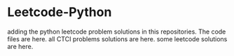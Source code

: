 # Leetcode-Python
adding the python leetcode problem solutions in this repositories. 
The code files are here.
all CTCI problems solutions are here.
some leetcode solutions are here.



















































































































































































































































































































































































































